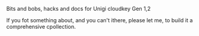 Bits and bobs, hacks and docs
for Unigi cloudkey Gen 1,2

If you fot something about, and you can't ithere, please let me, to build it a comprehensive cpollection.
